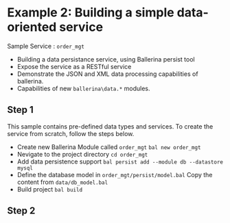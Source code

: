 # Example 2: Building a simple data-oriented service
   
   Sample Service : `order_mgt`

- Building a data persistance service, using Ballerina persist tool
- Expose the service as a RESTful service
- Demonstrate the JSON and XML data processing capabilities of ballerina.
- Capabilities of new `ballerina\data.*` modules.  

## Step 1

This sample contains pre-defined data types and services. To create the service from scratch, follow the steps below.

* Create new Ballerina Module called `order_mgt` 
    `bal new order_mgt`
* Nevigate to the project directory
    `cd order_mgt`
* Add data persistence support
    `bal persist add --module db --datastore mysql`
* Define the database model in `order_mgt/persist/model.bal`
    Copy the content from `data/db_model.bal`
* Build project
    `bal build`

## Step 2